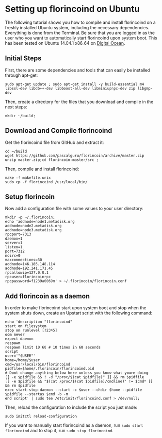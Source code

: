 Setting up florincoind on Ubuntu
==============================

The following tutorial shows you how to compile and install florincoind on a freshly installed Ubuntu system, including the necessary dependencies. Everything is done from the Terminal. Be sure that you are logged in as the user who you want to automatically start florincoind upon system boot. This has been tested on Ubuntu 14.04.1 x86_64 on [Digital Ocean](http://digitalocean.com).

Initial Steps
-------------

First, there are some dependencies and tools that can easily be installed through apt-get:

    sudo apt-get update ; sudo apt-get install -y build-essential m4 libssl-dev libdb++-dev libboost-all-dev libminiupnpc-dev zip libgmp-dev

Then, create a directory for the files that you download and compile in the next steps:

    mkdir ~/build;

Download and Compile florincoind
------------------------------

Get the florincoind file from GitHub and extract it:

    cd ~/build
    wget https://github.com/pascalguru/florincoin/archive/master.zip
    unzip master.zip;cd florincoin-master/src ;

Then, compile and install florincoind:

    make -f makefile.unix
    sudo cp -f florincoind /usr/local/bin/

Setup florincoin
--------------

Now add a configuration file with some values to your user directory:

    mkdir -p ~/.florincoin;
    echo 'addnode=node1.metadisk.org
    addnode=node2.metadisk.org
    addnode=node3.metadisk.org
    rpcport=7313
    daemon=1
    server=1
    listen=1
    port=7312
    noirc=0
    maxconnections=30
    addnode=146.185.148.114
    addnode=192.241.171.45
    rpcallowip=127.0.0.1
    rpcuser=florincoinrpc
    rpcpassword=f1239a0069m' > ~/.florincoin/florincoin.conf

Add florincoin as a daemon
------------------------

In order to make florincoind start upon system boot and stop when the system shuts down, create an Upstart script with the following command:

    echo 'description "florincoind"
    start on filesystem
    stop on runlevel [!2345]
    oom never
    expect daemon
    respawn
    respawn limit 10 60 # 10 times in 60 seconds
    script
    user='"$USER"'
    home=/home/$user
    cmd=/usr/local/bin/florincoind
    pidfile=$home/.florincoin/florincoind.pid
    # Dont change anything below here unless you know what youre doing
    [[ -e $pidfile && ! -d "/proc/$(cat $pidfile)" ]] && rm $pidfile
    [[ -e $pidfile && "$(cat /proc/$(cat $pidfile)/cmdline)" != $cmd* ]] && rm $pidfile
    exec start-stop-daemon --start -c $user --chdir $home --pidfile $pidfile --startas $cmd -b -m
    end script' | sudo tee /etc/init/florincoind.conf > /dev/null;

Then, reload the configuration to include the script you just made:

    sudo initctl reload-configuration

If you want to manually start florincoind as a daemon, run `sudo start florincoind` and to stop it, run `sudo stop florincoind`.


